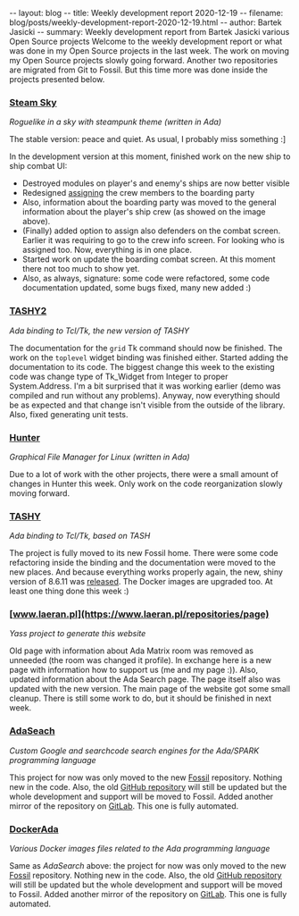 -- layout: blog
-- title: Weekly development report 2020-12-19
-- filename: blog/posts/weekly-development-report-2020-12-19.html
-- author: Bartek Jasicki
-- summary: Weekly development report from Bartek Jasicki various Open Source projects
Welcome to the weekly development report or what was done in my Open Source
projects in the last week. The work on moving my Open Source projects slowly
going forward. Another two repositories are migrated from Git to Fossil. But
this time more was done inside the projects presented below.

### [Steam Sky](https://thindil.itch.io/steam-sky)

*Roguelike in a sky with steampunk theme (written in Ada)*

The stable version: peace and quiet. As usual, I probably miss something :\]

In the development version at this moment, finished work on the new ship to
ship combat UI:

* Destroyed modules on player's and enemy's ships are now better visible
* Redesigned [assigning](https://imgur.com/E7pVBK2) the crew members to the
  boarding party
* Also, information about the boarding party was moved to the general
  information about the player's ship crew (as showed on the image above).
* (Finally) added option to assign also defenders on the combat screen.
  Earlier it was requiring to go to the crew info screen. For looking who is
  assigned too. Now, everything is in one place.
* Started work on update the boarding combat screen. At this moment there not
  too much to show yet.
* Also, as always, signature: some code were refactored, some code
  documentation updated, some bugs fixed, many new added :)

### [TASHY2](https://www.laeran.pl/repositories/tashy2)

*Ada binding to Tcl/Tk, the new version of TASHY*

The documentation for the `grid` Tk command should now be finished. The work on
the `toplevel` widget binding was finished either. Started adding the
documentation to its code. The biggest change this week to the existing code
was change type of Tk\_Widget from Integer to proper System.Address. I'm a bit
surprised that it was working earlier (demo was compiled and run without any
problems). Anyway, now everything should be as expected and that change isn't
visible from the outside of the library. Also, fixed generating unit tests.

### [Hunter](https://github.com/thindil/hunter)

*Graphical File Manager for Linux (written in Ada)*

Due to a lot of work with the other projects, there were a small amount of
changes in Hunter this week. Only work on the code reorganization slowly moving
forward.

### [TASHY](https://www.laeran.pl/repositories/tashy)

*Ada binding to Tcl/Tk, based on TASH*

The project is fully moved to its new Fossil home. There were some code
refactoring inside the binding and the documentation were moved to the new
places. And because everything works properly again, the new, shiny version of
8.6.11 was [released](https://www.laeran.pl/repositories/tashy/wiki?name=Download).
The Docker images are upgraded too. At least one thing done this week :)

### [www.laeran.pl](https://www.laeran.pl/repositories/page)

*Yass project to generate this website*

Old page with information about Ada Matrix room was removed as unneeded (the
room was changed it profile). In exchange here is a new page with information
how to support us (me and my page :)). Also, updated information about the Ada
Search page. The page itself also was updated with the new version. The main
page of the website got some small cleanup. There is still some work to do, but
it should be finished in next week.

### [AdaSeach](https://www.laeran.pl/repositories/adasearch)

*Custom Google and searchcode search engines for the Ada/SPARK programming
language*

This project for now was only moved to the new [Fossil](https://www.laeran.pl/repositories/adasearch)
repository. Nothing new in the code. Also, the old [GitHub repository](https://github.com/thindil/adasearch)
will still be updated but the whole development and support will be moved to
Fossil. Added another mirror of the repository on [GitLab](https://gitlab.com/thindil/adasearch).
This one is fully automated.

### [DockerAda](https://www.laeran.pl/repositories/dockerada)

*Various Docker images files related to the Ada programming language*

Same as *AdaSearch* above: the project for now was only moved to the
new [Fossil](https://www.laeran.pl/repositories/dockerada) repository.
Nothing new in the code. Also, the old [GitHub repository](https://github.com/thindil/dockerada)
will still be updated but the whole development and support will be moved to
Fossil. Added another mirror of the repository on [GitLab](https://gitlab.com/thindil/dockerada).
This one is fully automated.
